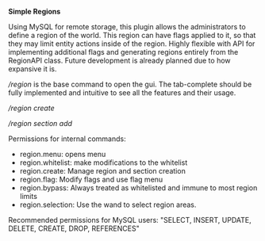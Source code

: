 **Simple Regions**

Using MySQL for remote storage, this plugin allows the administrators to define a region of the world. This region can have flags applied to it, so that they may limit entity actions inside of the region. Highly flexible with API for implementing additional flags and generating regions entirely from the RegionAPI class. Future development is already planned due to how expansive it is.

*/region* is the base command to open the gui. The tab-complete should be fully implemented and intuitive to see all the features and their usage.

*/region create <name>*

*/region section add <region> <section name>*

Permissions for internal commands:
- region.menu: opens menu
- region.whitelist: make modifications to the whitelist
- region.create: Manage region and section creation
- region.flag: Modify flags and use flag menu
- region.bypass: Always treated as whitelisted and immune to most region limits
- region.selection: Use the wand to select region areas.

Recommended permissions for MySQL users: "SELECT, INSERT, UPDATE, DELETE, CREATE, DROP, REFERENCES"
